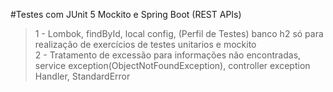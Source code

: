 #Testes com JUnit 5 Mockito e Spring Boot (REST APIs)


> 1 - Lombok,  findById, local config, (Perfil de Testes) banco h2 só para realização de exercícios de testes unitarios e mockito <br />
> 2 - Tratamento de excessão para informações não encontradas, service exception(ObjectNotFoundException), controller exception Handler, StandardError <br />
